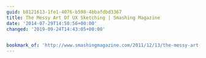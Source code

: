 ```yaml
---
guid: b8121613-1fe1-4076-b598-4bbafdbd3367
title: The Messy Art Of UX Sketching | Smashing Magazine
date: '2014-07-29T14:50:56+00:00'
changed: '2019-09-24T14:43:05+00:00'


bookmark_of: 'http://www.smashingmagazine.com/2011/12/13/the-messy-art-of-ux-sketching/'
---
```




